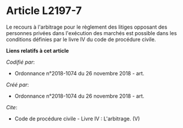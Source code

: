 # Article L2197-7

Le recours à l'arbitrage pour le règlement des litiges opposant des personnes privées dans l'exécution des marchés est
possible dans les conditions définies par le livre IV du code de procédure civile.

**Liens relatifs à cet article**

_Codifié par_:

  - Ordonnance n°2018-1074 du 26 novembre 2018 - art.

_Créé par_:

  - Ordonnance n°2018-1074 du 26 novembre 2018 - art.

_Cite_:

  - Code de procédure civile -  Livre IV : L'arbitrage. (V)
